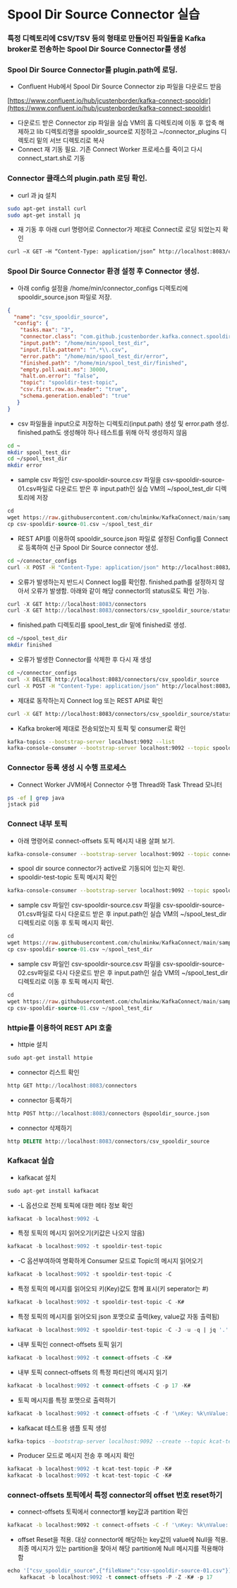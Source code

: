 # Spool Dir Source Connector 실습

### 특정 디렉토리에 CSV/TSV 등의 형태로 만들어진 파일들을 Kafka broker로 전송하는 Spool Dir Source Connector를 생성

### Spool Dir Source Connector를 plugin.path에 로딩.

- Confluent Hub에서 Spool Dir Source Connector zip 파일을 다운로드 받음

[https://www.confluent.io/hub/jcustenborder/kafka-connect-spooldir](https://www.confluent.io/hub/jcustenborder/kafka-connect-spooldir)

- 다운로드 받은 Connector zip 파일을 실습 VM의 홈 디렉토리에 이동 후 압축 해제하고 lib 디렉토리명을 spooldir_source로 지정하고 ~/connector_plugins 디렉토리 밑의 서브 디렉토리로 복사
- Connect 재 기동 필요. 기존 Connect Worker 프로세스를 죽이고 다시 connect_start.sh로 기동

### Connector 클래스의 plugin.path 로딩 확인.

- curl 과  jq 설치

```bash
sudo apt-get install curl
sudo apt-get install jq
```

- 재 기동 후 아래 curl 명령어로 Connector가 제대로 Connect로 로딩 되었는지 확인

```bash
curl –X GET –H “Content-Type: application/json” http://localhost:8083/connector-plugins
```

### Spool Dir Source Connector 환경 설정 후 Connector 생성.

- 아래 config 설정을 /home/min/connector_configs 디렉토리에 spooldir_source.json 파일로 저장.

```json
{
  "name": "csv_spooldir_source",
  "config": {
    "tasks.max": "3",
    "connector.class": "com.github.jcustenborder.kafka.connect.spooldir.SpoolDirCsvSourceConnector",
    "input.path": "/home/min/spool_test_dir",
    "input.file.pattern": "^.*\\.csv",
    "error.path": "/home/min/spool_test_dir/error",
    "finished.path": "/home/min/spool_test_dir/finished",
    "empty.poll.wait.ms": 30000,
    "halt.on.error": "false",
    "topic": "spooldir-test-topic",
    "csv.first.row.as.header": "true",
    "schema.generation.enabled": "true"
   }
}
```

- csv 파일들을 input으로 저장하는 디렉토리(input.path) 생성 및 error.path 생성. finished.path도 생성해야 하나 테스트를 위해 아직 생성하지 않음

```bash
cd ~
mkdir spool_test_dir
cd ~/spool_test_dir
mkdir error
```

- sample csv 파일인 csv-spooldir-source.csv 파일을 csv-spooldir-source-01.csv파일로 다운로드 받은 후 input.path인 실습 VM의 ~/spool_test_dir 디렉토리에 저장

```sql
cd 
wget https://raw.githubusercontent.com/chulminkw/KafkaConnect/main/sample_data/csv-spooldir-source.csv -O csv-spooldir-source-01.csv
cp csv-spooldir-source-01.csv ~/spool_test_dir
```

- REST API를 이용하여 spooldir_source.json 파일로 설정된 Config를 Connect로 등록하여 신규 Spool Dir Source connector 생성.

```bash
cd ~/connector_configs
curl -X POST -H "Content-Type: application/json" http://localhost:8083/connectors --data @spooldir_source.json
```

- 오류가 발생하는지 반드시 Connect log를 확인함. finished.path를 설정하지 않아서 오류가 발생함. 아래와 같이 해당 connector의 status로도 확인 가능.

```sql
curl -X GET http://localhost:8083/connectors
curl -X GET http://localhost:8083/connectors/csv_spooldir_source/status | jq '.'
```

- finished.path 디렉토리를 spool_test_dir 밑에 finished로 생성.

```bash
cd ~/spool_test_dir
mkdir finished
```

- 오류가 발생한 Connector를 삭제한 후 다시 재 생성

```bash
cd ~/connector_configs
curl -X DELETE http://localhost:8083/connectors/csv_spooldir_source
curl -X POST -H "Content-Type: application/json" http://localhost:8083/connectors --data @spooldir_source.json

```

- 제대로 동작하는지 Connect log 또는 REST API로 확인

```bash
curl -X GET http://localhost:8083/connectors/csv_spooldir_source/status | jq '.'
```

- Kafka broker에 제대로 전송되었는지 토픽 및 consumer로 확인

```bash
kafka-topics --bootstrap-server localhost:9092 --list
kafka-console-consumer --bootstrap-server localhost:9092 --topic spooldir-test-topic --from-beginning --property print.key=true
```

### Connector 등록 생성 시 수행 프로세스

- Connect Worker JVM에서 Connector 수행 Thread와 Task Thread 모니터

```bash
ps -ef | grep java
jstack pid
```

### Connect 내부 토픽

- 아래 명령어로 connect-offsets 토픽 메시지 내용 살펴 보기.

```bash
kafka-console-consumer --bootstrap-server localhost:9092 --topic connect-offsets --from-beginning --property print.key=true | jq '.'
```

- spool dir source connector가 active로 기동되어 있는지 확인.
- spooldir-test-topic 토픽 메시지 확인

```bash
kafka-console-consumer --bootstrap-server localhost:9092 --topic spooldir-test-topic --from-beginning --property print.key=true | jq '.'
```

- sample csv 파일인 csv-spooldir-source.csv 파일을 csv-spooldir-source-01.csv파일로 다시 다운로드 받은 후 input.path인 실습 VM의 ~/spool_test_dir 디렉토리로 이동 후 토픽 메시지 확인.

```sql
cd 
wget https://raw.githubusercontent.com/chulminkw/KafkaConnect/main/sample_data/csv-spooldir-source.csv -O csv-spooldir-source-01.csv
cp csv-spooldir-source-01.csv ~/spool_test_dir
```

- sample csv 파일인 csv-spooldir-source.csv 파일을 csv-spooldir-source-02.csv파일로 다시 다운로드 받은 후 input.path인 실습 VM의 ~/spool_test_dir 디렉토리로 이동 후 토픽 메시지 확인.

```sql
cd 
wget https://raw.githubusercontent.com/chulminkw/KafkaConnect/main/sample_data/csv-spooldir-source.csv -O csv-spooldir-source-02.csv
cp csv-spooldir-source-01.csv ~/spool_test_dir
```

### httpie를 이용하여 REST API 호출

- httpie 설치

```sql
sudo apt-get install httpie
```

- connector 리스트 확인

```sql
http GET http://localhost:8083/connectors
```

- connector 등록하기

```sql
http POST http://localhost:8083/connectors @spooldir_source.json
```

- connector 삭제하기

```sql
http DELETE http://localhost:8083/connectors/csv_spooldir_source
```

### Kafkacat 실습

- kafkacat 설치

```sql
sudo apt-get install kafkacat
```

- -L 옵션으로 전체 토픽에 대한 메타 정보 확인

```sql
kafkacat -b localhost:9092 -L
```

- 특정 토픽의 메시지 읽어오기(키값은 나오지 않음)

```sql
kafkacat -b localhost:9092 -t spooldir-test-topic
```

- -C 옵션부여하여 명확하게 Consumer 모드로 Topic의 메시지 읽어오기

```sql
kafkacat -b localhost:9092 -t spooldir-test-topic -C
```

- 특정 토픽의 메시지를 읽어오되 키(Key)값도 함께 표시(키 seperator는 #)

```sql
kafkacat -b localhost:9092 -t spooldir-test-topic -C -K#
```

- 특정 토픽의 메시지를 읽어오되 json 포맷으로 출력(key, value값 자동 출력됨)

```sql
kafkacat -b localhost:9092 -t spooldir-test-topic -C -J -u -q | jq '.'
```

- 내부 토픽인 connect-offsets 토픽 읽기

```sql
kafkacat -b localhost:9092 -t connect-offsets -C -K#
```

- 내부 토픽 connect-offsets 의 특정 파티션의 메시지 읽기

```sql
kafkacat -b localhost:9092 -t connect-offsets -C -p 17 -K#
```

- 토픽 메시지를 특정 포맷으로 출력하기

```sql
kafkacat -b localhost:9092 -t connect-offsets -C -f '\nKey: %k\nValue: %s\nPartition: %p\nOffset: %o\n\n'
```

- kafkacat 테스트용 샘플 토픽 생성

```sql
kafka-topics --bootstrap-server localhost:9092 --create --topic kcat-test-topic --partitions 3
```

- Producer 모드로 메시지 전송 후 메시지 확인

```sql
kafkacat -b localhost:9092 -t kcat-test-topic -P -K#
kafkacat -b localhost:9092 -t kcat-test-topic -C -K#
```

### connect-offsets 토픽에서 특정 connector의 offset 번호 reset하기

- connect-offsets 토픽에서 connector별 key값과 partition 확인

```bash
kafkacat -b localhost:9092 -t connect-offsets -C -f '\nKey: %k\nValue: %s\nPartition: %p\nOffset: %o\n\n'
```

- offset Reset을 적용. 대상 connector에 해당하는 key값의 value에 Null을 적용. 최종 메시지가 있는 partition을 찾아서 해당 partition에 Null 메시지를 적용해야 함

```sql
echo '["csv_spooldir_source",{"fileName":"csv-spooldir-source-01.csv"}]#' | \
    kafkacat -b localhost:9092 -t connect-offsets -P -Z -K# -p 17
```